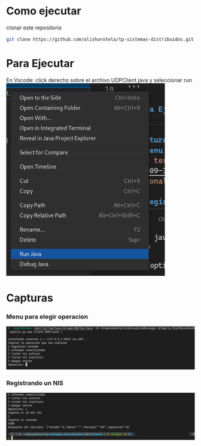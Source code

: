 # Como ejecutar
clonar este repositorio
```sh
git clone https://github.com/alisharotela/tp-sistemas-distribuidos.git
```

# Para Ejecutar
En Vscode: click derecho sobre el archivo UDPClient.java y seleccionar run
![Alt text](capturas/Captura&#32;desde&#32;2022-09-30&#32;23-45-31.png?raw=true "Optional Title")


# Capturas
### Menu para elegir operacion
![Alt text](capturas/Captura&#32;desde&#32;2022-09-30&#32;23-15-18.png?raw=true "Optional Title")

### Registrando un NIS
![Alt text](capturas/Captura&#32;desde&#32;2022-09-30&#32;23-20-28.png?raw=true "Optional Title")

